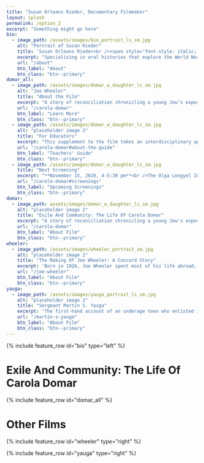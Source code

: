 ```yaml
---
title: "Susan Orleans Rieder, Documentary Filmmaker"
layout: splash
permalink: /option_2
excerpt: "Something might go here"
bio:
  - image_path: /assets/images/bio_portrait_ls_sm.jpg
    alt: "Portrait of Susan Rieder"
    title: 'Susan Orleans Rieder<br /><span style="font-style: italic; font-weight: 400; font-size: 0.8em">Documentary Filmmaker</span>'
    excerpt: "Specializing in oral histories that explore the World War II era from a personal perspective. These films are designed to educate young people, but have a wide appeal. They present narratives of individual experience using a contextual approach that incorporates commentary and archival images to deepen our understanding of well-known events."
    url: "/about"
    btn_label: "About"
    btn_class: "btn--primary"
domar_all:
  - image_path: /assets/images/domar_w_daughter_ls_sm.jpg
    alt: "Joe Wheeler"
    title: "About the Film"
    excerpt: "A story of reconciliation chronicling a young Jew’s experience in Nazi Germany, her escape from fascism, and her search for community. Told by the subject and her adult daughter, largely from a young person's perspective."
    url: "/carola-domar"
    btn_label: "Learn More"
    btn_class: "btn--primary"
  - image_path: /assets/images/domar_w_daughter_ls_sm.jpg
    alt: "placeholder image 2"
    title: "For Educators"
    excerpt: "This supplement to the film takes an interdisciplinary approach. It places Carola’s narrative in a historical context and connects her experience to current events. The guide prompts students to consider how we evaluate information, and how we remember and commemorate the past. This guide serves as a standalone unit or as an addition to existing curriculum.<br /><br />Contains graded prompts, optional activities, and an annotated bibliography."
    url: "/carola-domar#about-the-guide"
    btn_label: "Teachers' Guide"
    btn_class: "btn--primary"
  - image_path: /assets/images/domar_w_daughter_ls_sm.jpg
    title: "Next Screening"
    excerpt: "**November 15, 2020, 4-5:30 pm**<br />The Olga Lengyel Institute for Holocaust Studies and Human Rights and Mass Humanities, online screening and discussion. Moderated by History Professor Derek Penslar, Harvard University."
    url: "/carola-domar#screenings"
    btn_label: "Upcoming Screenings"
    btn_class: "btn--primary"
domar:
  - image_path: assets/images/domar_w_daughter_ls_sm.jpg
    alt: "placeholder image 2"
    title: "Exile And Community: The Life Of Carola Domar"
    excerpt: "A story of reconciliation chronicling a young Jew's experience in Nazi Germany, her escape from fascism, and her search for community. Told by the subject and her adult daughter, largely from a young person's perspective."
    url: "/carola-domar"
    btn_label: "About Film"
    btn_class: "btn--primary"
wheeler:
  - image_path: /assets/images/wheeler_portrait_sm.jpg
    alt: "placeholder image 2"
    title: "The Making Of Joe Wheeler: A Concord Story"
    excerpt: 'Born in 1926, Joe Wheeler spent most of his life abroad, helping others through the U.S. Agency for International Development (USAID), the Peace Corps, and the United Nations; his character was forged on a small farm in the historic town of Concord, MA, during WWII.'
    url: "/joe-wheeler"
    btn_label: "About Film"
    btn_class: "btn--primary"
yauga:
  - image_path: /assets/images/yauga_portrait_ls_sm.jpg
    alt: "placeholder image 2"
    title: "Sergeant Martin S. Yauga"
    excerpt: 'The first-hand account of an underage teen who enlisted in the Marines, and saw combat as a sniper in the South Pacific during World War II, earning, among other citations, two Purple Hearts.'
    url: "/martin-s-yauga"
    btn_label: "About Film"
    btn_class: "btn--primary"
---
```


{% include feature_row id="bio" type="left" %}


# Exile And Community: The Life Of Carola Domar
{% include feature_row id="domar_all" %}

# Other Films
{% include feature_row id="wheeler" type="right" %}

{% include feature_row id="yauga" type="right" %}
